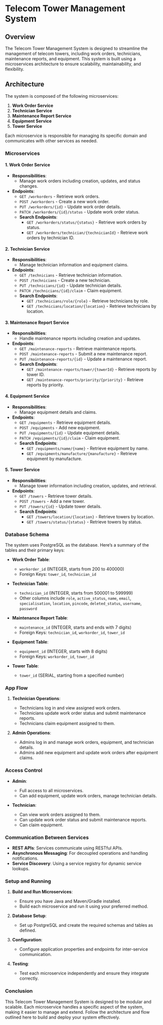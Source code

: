# Telecom Tower Management System

## Overview

The Telecom Tower Management System is designed to streamline the management of telecom towers, including work orders, technicians, maintenance reports, and equipment. This system is built using a microservices architecture to ensure scalability, maintainability, and flexibility.

## Architecture

The system is composed of the following microservices:

1. **Work Order Service**
2. **Technician Service**
3. **Maintenance Report Service**
4. **Equipment Service**
5. **Tower Service**

Each microservice is responsible for managing its specific domain and communicates with other services as needed.

### Microservices

#### 1. Work Order Service

- **Responsibilities**:
  - Manage work orders including creation, updates, and status changes.
- **Endpoints**:
  - `GET /workorders` - Retrieve work orders.
  - `POST /workorders` - Create a new work order.
  - `PUT /workorders/{id}` - Update work order details.
  - `PATCH /workorders/{id}/status` - Update work order status.
  - **Search Endpoints**:
    - `GET /workorders/status/{status}` - Retrieve work orders by status.
    - `GET /workorders/technician/{technicianId}` - Retrieve work orders by technician ID.

#### 2. Technician Service

- **Responsibilities**:
  - Manage technician information and equipment claims.
- **Endpoints**:
  - `GET /technicians` - Retrieve technician information.
  - `POST /technicians` - Create a new technician.
  - `PUT /technicians/{id}` - Update technician details.
  - `PATCH /technicians/{id}/claim` - Claim equipment.
  - **Search Endpoints**:
    - `GET /technicians/role/{role}` - Retrieve technicians by role.
    - `GET /technicians/location/{location}` - Retrieve technicians by location.

#### 3. Maintenance Report Service

- **Responsibilities**:
  - Handle maintenance reports including creation and updates.
- **Endpoints**:
  - `GET /maintenance-reports` - Retrieve maintenance reports.
  - `POST /maintenance-reports` - Submit a new maintenance report.
  - `PUT /maintenance-reports/{id}` - Update a maintenance report.
  - **Search Endpoints**:
    - `GET /maintenance-reports/tower/{towerId}` - Retrieve reports by tower ID.
    - `GET /maintenance-reports/priority/{priority}` - Retrieve reports by priority.

#### 4. Equipment Service

- **Responsibilities**:
  - Manage equipment details and claims.
- **Endpoints**:
  - `GET /equipments` - Retrieve equipment details.
  - `POST /equipments` - Add new equipment.
  - `PUT /equipments/{id}` - Update equipment details.
  - `PATCH /equipments/{id}/claim` - Claim equipment.
  - **Search Endpoints**:
    - `GET /equipments/name/{name}` - Retrieve equipment by name.
    - `GET /equipments/manufacture/{manufacture}` - Retrieve equipment by manufacture.

#### 5. Tower Service

- **Responsibilities**:
  - Manage tower information including creation, updates, and retrieval.
- **Endpoints**:
  - `GET /towers` - Retrieve tower details.
  - `POST /towers` - Add a new tower.
  - `PUT /towers/{id}` - Update tower details.
  - **Search Endpoints**:
    - `GET /towers/location/{location}` - Retrieve towers by location.
    - `GET /towers/status/{status}` - Retrieve towers by status.

### Database Schema

The system uses PostgreSQL as the database. Here’s a summary of the tables and their primary keys:

- **Work Order Table**:
  - `workorder_id` (INTEGER, starts from 200 to 400000)
  - Foreign Keys: `tower_id`, `technician_id`
  
- **Technician Table**:
  - `technician_id` (INTEGER, starts from 500001 to 599999)
  - Other columns include `role`, `active_status`, `name`, `email`, `specialisation`, `location`, `pincode`, `deleted_status`, `username`, `password`

- **Maintenance Report Table**:
  - `maintenance_id` (INTEGER, starts and ends with 7 digits)
  - Foreign Keys: `technician_id`, `workorder_id`, `tower_id`

- **Equipment Table**:
  - `equipment_id` (INTEGER, starts with 8 digits)
  - Foreign Keys: `workorder_id`, `tower_id`

- **Tower Table**:
  - `tower_id` (SERIAL, starting from a specified number)

### App Flow

1. **Technician Operations**:
   - Technicians log in and view assigned work orders.
   - Technicians update work order status and submit maintenance reports.
   - Technicians claim equipment assigned to them.

2. **Admin Operations**:
   - Admins log in and manage work orders, equipment, and technician details.
   - Admins add new equipment and update work orders after equipment claims.

### Access Control

- **Admin**:
  - Full access to all microservices.
  - Can add equipment, update work orders, manage technician details.

- **Technician**:
  - Can view work orders assigned to them.
  - Can update work order status and submit maintenance reports.
  - Can claim equipment.

### Communication Between Services

- **REST APIs**: Services communicate using RESTful APIs.
- **Asynchronous Messaging**: For decoupled operations and handling notifications.
- **Service Discovery**: Using a service registry for dynamic service lookups.

### Setup and Running

1. **Build and Run Microservices**:
   - Ensure you have Java and Maven/Gradle installed.
   - Build each microservice and run it using your preferred method.

2. **Database Setup**:
   - Set up PostgreSQL and create the required schemas and tables as defined.

3. **Configuration**:
   - Configure application properties and endpoints for inter-service communication.

4. **Testing**:
   - Test each microservice independently and ensure they integrate correctly.

### Conclusion

This Telecom Tower Management System is designed to be modular and scalable. Each microservice handles a specific aspect of the system, making it easier to manage and extend. Follow the architecture and flow outlined here to build and deploy your system effectively.

